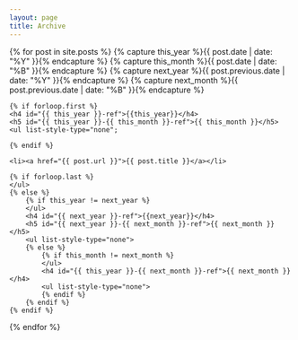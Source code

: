 ```yaml
---
layout: page
title: Archive
---
```


{% for post in site.posts  %}
    {% capture this_year %}{{ post.date | date: "%Y" }}{% endcapture %}
    {% capture this_month %}{{ post.date | date: "%B" }}{% endcapture %}
    {% capture next_year %}{{ post.previous.date | date: "%Y" }}{% endcapture %}
    {% capture next_month %}{{ post.previous.date | date: "%B" }}{% endcapture %}
	
    {% if forloop.first %}
    <h4 id="{{ this_year }}-ref">{{this_year}}</h4>
    <h5 id="{{ this_year }}-{{ this_month }}-ref">{{ this_month }}</h5>
    <ul list-style-type="none";
  >
    {% endif %}

    <li><a href="{{ post.url }}">{{ post.title }}</a></li>

    {% if forloop.last %}
    </ul>
    {% else %}
        {% if this_year != next_year %}
        </ul>
        <h4 id="{{ next_year }}-ref">{{next_year}}</h4>
        <h5 id="{{ next_year }}-{{ next_month }}-ref">{{ next_month }}</h5>
        <ul list-style-type="none">
        {% else %}    
            {% if this_month != next_month %}
            </ul>
            <h4 id="{{ this_year }}-{{ next_month }}-ref">{{ next_month }}</h4>
            <ul list-style-type="none">
            {% endif %}
        {% endif %}
    {% endif %}
{% endfor %}